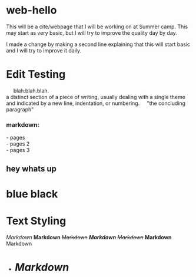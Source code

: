 # web-hello
This will be a cite/webpage that I will be working on at Summer camp.
This may start as very basic, but I will try to improve the quality day by day.

I made a change by making a second line explaining that this will start basic and I will try to improve it daily.


# Edit Testing
&nbsp;&nbsp;&nbsp;&nbsp; blah.blah.blah.  
a distinct section of a piece of writing, usually dealing with a single theme and indicated by a new line, indentation, or numbering.
&nbsp;&nbsp;&nbsp;&nbsp;"the concluding paragraph"  

### markdown:  
\- pages  
\- pages 2  
\- pages 3  

hey whats up
-
blue black
=

# Text Styling

*Markdown*
**Markdown**
~~Markdown~~
***Markdown***
*~~Markdown~~*
__Markdown__
Markdown

* # *Markdown*
